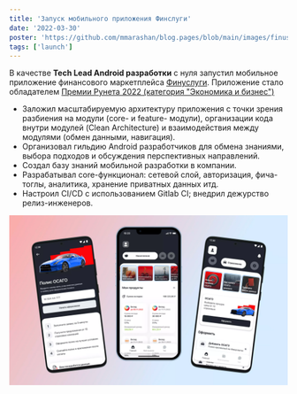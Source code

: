 ```yaml
---
title: 'Запуск мобильного приложения Финслуги'
date: '2022-03-30'
poster: 'https://github.com/mmarashan/blog.pages/blob/main/images/finuslugi/1.webp?raw=true'
tags: ['launch']
---
```


В качестве **Tech Lead Android разработки** с нуля запустил мобильное приложение финансового маркетплейса [Финуслуги](https://finuslugi.ru/).
Приложение стало обладателем [Премии Рунета 2022 (категория "Экономика и бизнес")](https://www.agima.ru/projects/finuslugi/)

- Заложил масштабируемую архитектуру приложения с точки зрения разбиения на модули (core- и feature- модули), организации кода внутри модулей (Clean Architecture) и взаимодействия между модулями (обмен данными, навигация).
- Организовал гильдию Android разработчиков для обмена знаниями, выбора подходов и обсуждения перспективных направлений.
- Создал базу знаний мобильной разработки в компании.
- Разрабатывал core-функционал: сетевой слой,  авторизация,  фича-тоглы, аналитика,  хранение приватных данных итд.
- Настроил CI/CD с использованием Gitlab CI; внедрил дежурство релиз-инженеров.

![alt text](https://github.com/mmarashan/blog.pages/blob/main/images/finuslugi/1.webp?raw=true)
